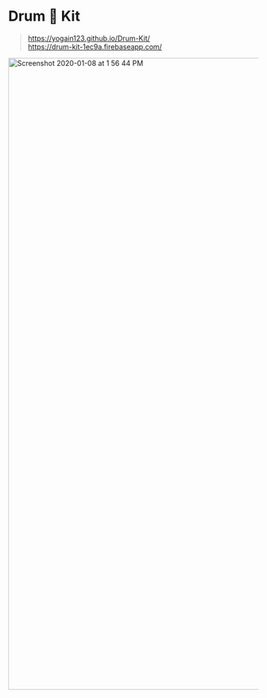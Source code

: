 # Drum 🥁 Kit

> https://yogain123.github.io/Drum-Kit/  <br />
> https://drum-kit-1ec9a.firebaseapp.com/

<img width="1270" alt="Screenshot 2020-01-08 at 1 56 44 PM" src="https://user-images.githubusercontent.com/14003377/71962094-bd9fde00-321e-11ea-9c39-4fb45e1175a2.png">
